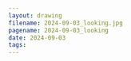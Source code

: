 ```yaml
---
layout: drawing
filename: 2024-09-03_looking.jpg
pagename: 2024-09-03_looking
date: 2024-09-03
tags:
---
```


